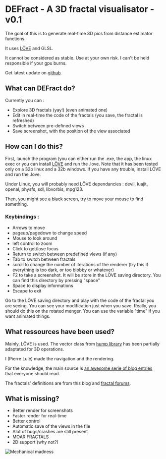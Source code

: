 DEFract - A 3D fractal visualisator - v0.1
==========================================

The goal of this is to generate real-time 3D pics from distance estimator functions.

It uses [LÖVE](https://love2d.org/) and GLSL.

It cannot be considered as stable. Use at your own risk. I can't be held responsible if your gpu burns.

Get latest update on [github](https://github.com/PierreLu/DEFract).

What can DEFract do?
--------------------

Currently you can :
 * Explore 3D fractals (yay!) (even animated one)
 * Edit in real-time the code of the fractals (you save, the fractal is refreshed)
 * Switch between pre-defined views
 * Save screenshot, with the position of the view associated

How can I do this?
------------------

First, launch the program (you can either run the .exe, the app, the linux exec or you can install [LÖVE](https://love2d.org/) and run the .love. Note that it has been tested only on a 32b linux and a 32b windows. If you have any trouble, install LÖVE and run the .love.

Under Linux, you will probably need LÖVE dependancies : devil, luajit, openal, physfs, sdl, libvorbis, mpg123.

Then, you might see a black screen, try to move your mouse to find something.

### Keybindings :
 * Arrows to move
 * pageup/pagedown to change speed
 * Mouse to look around
 * left control to zoom
 * Click to get/lose focus
 * Return to switch between predefined views (if any)
 * Tab to switch between fractals
 * scroll to change the number of iterations of the renderer (try this if everything is too dark, or too blobby or whatever)
 * F2 to take a screenshot. It will be store in the LÖVE saving directory. You can find this directory by pressing "space"
 * Space to display informations
 * Escape to exit

Go to the LÖVE saving directory and play with the code of the fractal you are seeing. You can see your modification just when you save. Really, you should do this on the rotated menger. You can use the variable "time" if you want animated things.

What ressources have been used?
-------------------------------

Mainly, LÖVE is used. The vector class from [hump library](vrld.github.com/hump/) has been partially adaptated for 3D operations.

I (Pierre Lulé) made the navigation and the rendering.

For the knowledge, the main source is [an awesome serie of blog entries](http://blog.hvidtfeldts.net/index.php/2011/06/distance-estimated-3d-fractals-part-i/) that everyone should read.

The fractals' definitions are from this blog and [fractal forums](www.fractalforums.com/).

What is missing?
----------------

 * Better render for screenshots
 * Faster render for real-time
 * Better control
 * Automatic save of the views in the file
 * Alot of bugs/crashes are still present
 * MOAR FRACTALS
 * 2D support (why not?)

![Mechanical madness](https://github.com/PierreLu/DEFract/blob/master/renders/DEFract_12.jpg?raw=true)
